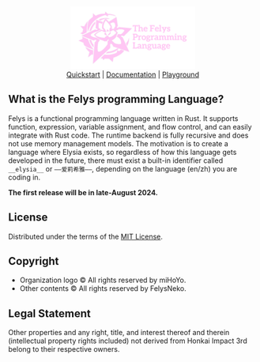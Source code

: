 <div align="center">
  <img alt="The Felys Programming Language" src="https://github.com/felys-lang/.github/blob/main/felys.png" width="50%">
</div>

<div align="center">
  <a href="https://github.com/felys-lang/felys">Quickstart</a> |
  <a href="https://github.com/felys-lang/felys">Documentation</a> |
  <a href="https://github.com/felys-lang/felys">Playground</a>
</div>

## What is the Felys programming Language?

Felys is a functional programming language written in Rust. It supports function, expression, variable assignment, and flow control, and can easily integrate with Rust code. The runtime backend is fully recursive and does not use memory management models. The motivation is to create a language where Elysia exists, so regardless of how this language gets developed in the future, there must exist a built-in identifier called `__elysia__` or `——爱莉希雅——`, depending on the language (en/zh) you are coding in.

**The first release will be in late-August 2024.**

## License

Distributed under the terms of the [MIT License](LICENSE).

## Copyright

- Organization logo © All rights reserved by miHoYo.
- Other contents © All rights reserved by FelysNeko.

## Legal Statement

Other properties and any right, title, and interest thereof and therein (intellectual property rights included) not derived from Honkai Impact 3rd belong to their respective owners.
